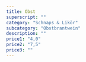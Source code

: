```yaml
---
title: Obst
superscript: ""
category: "Schnaps & Likör"
subcategory: "Obstbrantwein"
description: ""
price1: "4,0"
price2: "7,5"
price3: ""
---
```

